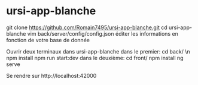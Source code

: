 # ursi-app-blanche

git clone https://github.com/Romain7495/ursi-app-blanche.git
cd ursi-app-blanche
vim back/server/config/config.json 
éditer les informations en fonction de votre base de donnée

Ouvrir deux terminaux dans ursi-app-blanche
dans le premier:
cd back/ \n
npm install 
npm run start:dev
dans le deuxième:
cd front/
npm install
ng serve

Se rendre sur http://localhost:42000
